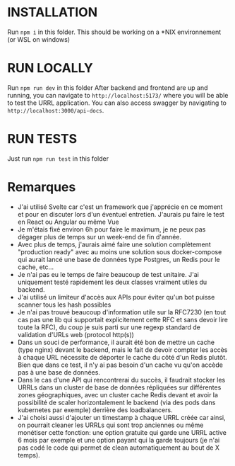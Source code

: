 # INSTALLATION
Run `npm i` in this folder. This should be working on a *NIX environnement (or WSL on windows)

# RUN LOCALLY
Run `npm run dev` in this folder
After backend and frontend are up and running, you can navigate to `http://localhost:5173/` where you will be able to test the URRL application. You can also access swagger by navigating to `http://localhost:3000/api-docs`.

# RUN TESTS
Just run `npm run test` in this folder

# Remarques
- J'ai utilisé Svelte car c'est un framework que j'apprécie en ce moment et pour en discuter lors d'un éventuel entretien. J'aurais pu faire le test en React ou Angular ou même Vue
- Je m'étais fixé environ 6h pour faire le maximum, je ne peux pas dégager plus de temps sur un week-end de fin d'année.
- Avec plus de temps, j'aurais aimé faire une solution complètement "production ready" avec au moins une solution sous docker-compose qui aurait lancé une base de données type Postgres, un Redis pour le cache, etc...
- Je n'ai pas eu le temps de faire beaucoup de test unitaire. J'ai uniquement testé rapidement les deux classes vraiment utiles du backend.
- J'ai utilisé un limiteur d'accès aux APIs pour éviter qu'un bot puisse scanner tous les hash possibles
- Je n'ai pas trouvé beaucoup d'information utile sur la RFC7230 (en tout cas pas une lib qui supportait explicitement cette RFC et sans devoir lire toute la RFC), du coup je suis parti sur une regexp standard de validation d'URLs web (protocol http(s))
- Dans un souci de performance, il aurait été bon de mettre un cache (type nginx) devant le backend, mais le fait de devoir compter les accès à chaque URL nécessite de déporter le cache du côté d'un Redis plutôt. Bien que dans ce test, il n'y ai pas besoin d'un cache vu qu'on accède pas à une base de données.
- Dans le cas d'une API qui rencontrerai du succès, il faudrait stocker les URRLs dans un cluster de base de données répliquées sur différentes zones géographiques, avec un cluster cache Redis devant et avoir la possibilité de scaler horizontalement le backend (via des pods dans kubernetes par exemple) derrière des loadbalancers.
- J'ai choisi aussi d'ajouter un timestamp à chaque URRL créée car ainsi, on pourrait cleaner les URRLs qui sont trop anciennes ou même monétiser cette fonction: une option gratuite qui garde une URRL active 6 mois par exemple et une option payant qui la garde toujours (je n'ai pas codé le code qui permet de clean automatiquement au bout de X temps).
